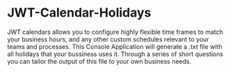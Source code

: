 # JWT-Calendar-Holidays
JWT calendars allows you to configure highly flexible time frames to match your business hours, and any other custom schedules relevant to your 
teams and processes. This Console Application will generate a .txt file with all holidays that your bussiness uses it. Through a series of short 
questions you can tailor the output of this file to your own business needs. 
